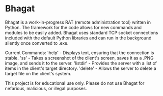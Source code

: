 # Bhagat

Bhagat is a work-in-progress RAT (remote administration tool) written in Python. The framework for the code allows for new commands and modules to be easily added. Bhagat uses standard TCP socket connections included with the default Python libraries and can run in the background silently once converted to .exe. 

Current Commands:
'help' - Displays text, ensuring that the connection is stable.
'ss' - Takes a screenshot of the client's screen, saves it as a .PNG image, and sends it to the server.
'listdir' - Provides the server with a list of items in the client's target directory. 
'delete' - Allows the server to delete a target file on the client's system. 

This project is for educational use only. Please do not use Bhagat for nefarious, malicious, or illegal purposes. 
